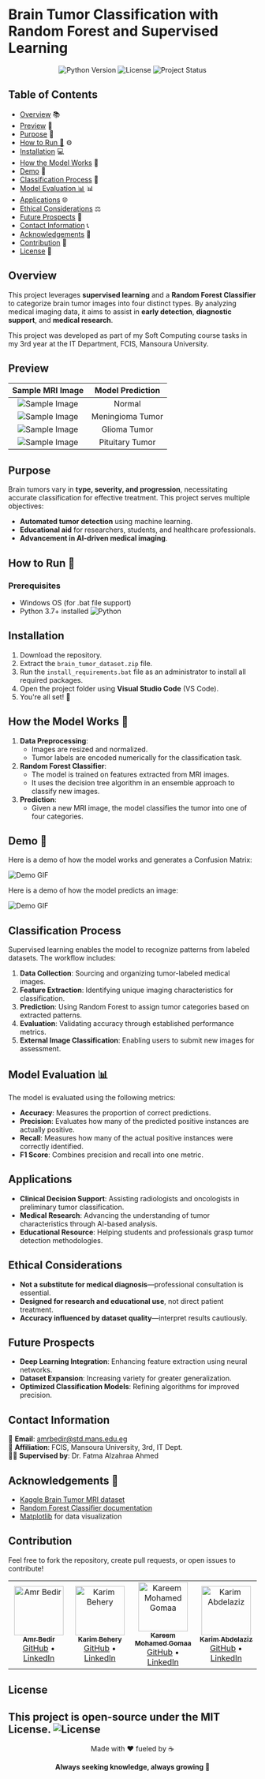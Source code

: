 # Brain Tumor Classification with Random Forest and Supervised Learning

<p align="center">
  <img src="https://img.shields.io/badge/Python-3.7%2B-blue" alt="Python Version" />
  <img src="https://img.shields.io/badge/License-MIT-green" alt="License" />
  <img src="https://img.shields.io/badge/Status-Completed-brightgreen" alt="Project Status" />
</p>

## Table of Contents
- [Overview](#overview) 📚
- [Preview](#preview) 📸
- [Purpose](#purpose) 🎯
- [How to Run 🚀](#how-to-run-) ⚙️
- [Installation](#installation) 💻
- [How the Model Works](#how-the-model-works-) 🤖
- [Demo](#demo-) 🎥
- [Classification Process](#classification-process) 🧠
- [Model Evaluation 📊](#model-evaluation-) 📊
- [Applications](#applications) 🌐
- [Ethical Considerations](#ethical-considerations) ⚖️
- [Future Prospects](#future-prospects) 🔮
- [Contact Information](#contact-information) 📞
- [Acknowledgements](#acknowledgements-) 🙏
- [Contribution](#contribution) 🤝
- [License](#license) 📝


## Overview
This project leverages **supervised learning** and a **Random Forest Classifier** to categorize brain tumor images into four distinct types. By analyzing medical imaging data, it aims to assist in **early detection**, **diagnostic support**, and **medical research**.

This project was developed as part of my Soft Computing course tasks in my 3rd year at the IT Department, FCIS, Mansoura University.



## Preview

| Sample MRI Image | Model Prediction |
|:----------------:|:----------------:|
| ![Sample Image](./test_cases/N_101.jpg) | Normal |
| ![Sample Image](./test_cases/M_6.jpg) | Meningioma Tumor |
| ![Sample Image](./test_cases/G_2.jpg) | Glioma Tumor |
| ![Sample Image](./test_cases/P_28.jpg) | Pituitary Tumor |


## Purpose
Brain tumors vary in **type, severity, and progression**, necessitating accurate classification for effective treatment. This project serves multiple objectives:
- **Automated tumor detection** using machine learning.
- **Educational aid** for researchers, students, and healthcare professionals.
- **Advancement in AI-driven medical imaging**.

## How to Run 🚀

### Prerequisites
- Windows OS (for .bat file support)
- Python 3.7+ installed ![Python](https://img.shields.io/badge/Python-3.7%2B-blue)


## Installation

1. Download the repository.
2. Extract the `brain_tumor_dataset.zip` file.
3. Run the `install_requirements.bat` file as an administrator to install all required packages.
4. Open the project folder using **Visual Studio Code** (VS Code).
5. You're all set! 🎉

## How the Model Works 🤖

1. **Data Preprocessing**: 
   - Images are resized and normalized.
   - Tumor labels are encoded numerically for the classification task.
2. **Random Forest Classifier**: 
   - The model is trained on features extracted from MRI images.
   - It uses the decision tree algorithm in an ensemble approach to classify new images.
3. **Prediction**: 
   - Given a new MRI image, the model classifies the tumor into one of four categories.

## Demo 🎥
Here is a demo of how the model works and generates a Confusion Matrix:

![Demo GIF](./demo_01.gif)

Here is a demo of how the model predicts an image:

![Demo GIF](./demo_02.gif)

## Classification Process
Supervised learning enables the model to recognize patterns from labeled datasets. The workflow includes:
1. **Data Collection**: Sourcing and organizing tumor-labeled medical images.
2. **Feature Extraction**: Identifying unique imaging characteristics for classification.
3. **Prediction**: Using Random Forest to assign tumor categories based on extracted patterns.
4. **Evaluation**: Validating accuracy through established performance metrics.
5. **External Image Classification**: Enabling users to submit new images for assessment.

## Model Evaluation 📊
The model is evaluated using the following metrics:
- **Accuracy**: Measures the proportion of correct predictions.
- **Precision**: Evaluates how many of the predicted positive instances are actually positive.
- **Recall**: Measures how many of the actual positive instances were correctly identified.
- **F1 Score**: Combines precision and recall into one metric.

## Applications
- **Clinical Decision Support**: Assisting radiologists and oncologists in preliminary tumor classification.
- **Medical Research**: Advancing the understanding of tumor characteristics through AI-based analysis.
- **Educational Resource**: Helping students and professionals grasp tumor detection methodologies.

## Ethical Considerations
- **Not a substitute for medical diagnosis**—professional consultation is essential.
- **Designed for research and educational use**, not direct patient treatment.
- **Accuracy influenced by dataset quality**—interpret results cautiously.

## Future Prospects
- **Deep Learning Integration**: Enhancing feature extraction using neural networks.
- **Dataset Expansion**: Increasing variety for greater generalization.
- **Optimized Classification Models**: Refining algorithms for improved precision.

## Contact Information  
📧 **Email**: amrbedir@std.mans.edu.eg  
🏫 **Affiliation**: FCIS, Mansoura University, 3rd, IT Dept.  
👩‍🔬 **Supervised by**: Dr. Fatma Alzahraa Ahmed

## Acknowledgements 🙏
- [Kaggle Brain Tumor MRI dataset](https://www.kaggle.com/datasets/masoudnickparvar/brain-tumor-mri-dataset)
- [Random Forest Classifier documentation](https://scikit-learn.org/stable/modules/ensemble.html#random-forest)
- [Matplotlib](https://matplotlib.org/) for data visualization

## Contribution
Feel free to fork the repository, create pull requests, or open issues to contribute!


<div align="left">

<table>
  <tr>
    <td align="center">
      <a href="https://github.com/AmrBedir">
        <img src="https://avatars.githubusercontent.com/AmrBedir" width="100px;" alt="Amr Bedir"/><br />
        <sub><b>Amr Bedir</b></sub>
      </a>
      <br />
      <a href="https://github.com/AmrBedir">GitHub</a> • <a href="https://www.linkedin.com/in/amrbedir/">LinkedIn</a>
    </td>
    <td align="center">
      <a href="https://github.com/karimbehery">
        <img src="https://avatars.githubusercontent.com/karimbehery" width="100px;" alt="Karim Behery"/><br />
        <sub><b>Karim Behery</b></sub>
      </a>
      <br />
      <a href="https://github.com/karimbehery">GitHub</a> • <a href="https://www.linkedin.com/in/karimbehery/">LinkedIn</a>
    </td>
    <td align="center">
      <a href="https://github.com/KareemMohamedGomaa">
        <img src="https://avatars.githubusercontent.com/KareemMohamedGomaa" width="100px;" alt="Kareem Mohamed Gomaa"/><br />
        <sub><b>Kareem Mohamed Gomaa</b></sub>
      </a>
      <br />
      <a href="https://github.com/KareemMohamedGomaa">GitHub</a> • <a href="https://www.linkedin.com/in/kareemmohamedgomaa/">LinkedIn</a>
    </td>
        <td align="center">
      <a href="https://github.com/xkarimabdelaziz">
        <img src="https://avatars.githubusercontent.com/xkarimabdelaziz" width="100px;" alt="Karim Abdelaziz"/><br />
        <sub><b>Karim Abdelaziz</b></sub>
      </a>
      <br />
      <a href="https://github.com/xkarimabdelaziz">GitHub</a> • <a href="https://www.linkedin.com/in/xkarimabdelaziz/">LinkedIn</a>
    </td>
  </tr>
</table>

</div>


## License
This project is open-source under the **MIT License**. ![License](https://img.shields.io/badge/License-MIT-green)
---

<p align="center">Made with ❤️ fueled by ☕</p>
<p align="center"><b>Always seeking knowledge, always growing 🚀</b></p>
